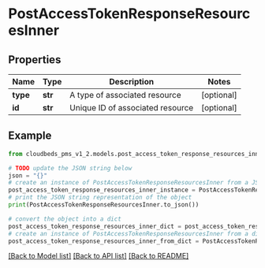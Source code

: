 # PostAccessTokenResponseResourcesInner


## Properties

Name | Type | Description | Notes
------------ | ------------- | ------------- | -------------
**type** | **str** | A type of associated resource | [optional] 
**id** | **str** | Unique ID of associated resource | [optional] 

## Example

```python
from cloudbeds_pms_v1_2.models.post_access_token_response_resources_inner import PostAccessTokenResponseResourcesInner

# TODO update the JSON string below
json = "{}"
# create an instance of PostAccessTokenResponseResourcesInner from a JSON string
post_access_token_response_resources_inner_instance = PostAccessTokenResponseResourcesInner.from_json(json)
# print the JSON string representation of the object
print(PostAccessTokenResponseResourcesInner.to_json())

# convert the object into a dict
post_access_token_response_resources_inner_dict = post_access_token_response_resources_inner_instance.to_dict()
# create an instance of PostAccessTokenResponseResourcesInner from a dict
post_access_token_response_resources_inner_from_dict = PostAccessTokenResponseResourcesInner.from_dict(post_access_token_response_resources_inner_dict)
```
[[Back to Model list]](../README.md#documentation-for-models) [[Back to API list]](../README.md#documentation-for-api-endpoints) [[Back to README]](../README.md)


